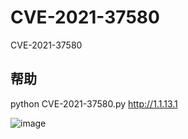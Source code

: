 # CVE-2021-37580


CVE-2021-37580

## 帮助

python CVE-2021-37580.py http://1.1.13.1


![image](https://user-images.githubusercontent.com/27684409/142595421-a2126f60-95f1-494a-8f30-7ea68f2cf6c8.png)
